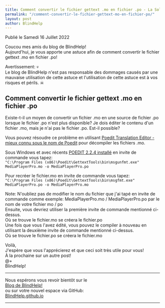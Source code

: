 ```yaml
---
title: Comment convertir le fichier gettext .mo en fichier .po - La Solution
permalink: "/comment-convertir-le-fichier-gettext-mo-en-fichier-po/"
layout: post
author: BlindHelp
---
```


<footer>Publié le Samedi 16 Juillet 2022</footer>

Coucou mes amis du blog de BlindHelp!    
Aujourd'hui, je  vous apporte une astuce afin de comment convertir le fichier gettext .mo en fichier .po!    

Avertissement: 💀  
Le blog de BlindHelp n'est pas responsable des dommages causés par une mauvaise utilisation de cette astuce et l'utilisation de cette astuce est à vos risques et périls. ☠  


## Comment convertir le fichier gettext .mo en fichier .po

Existe-t-il un moyen de convertir un fichier .mo en une source de fichier .po lorsque le fichier .po n'est plus disponible? Je dois éditer le contenu d'un fichier .mo, mais je n'ai pas le fichier .po. Est-il possible?    

Vous pouvez résoudre ce problème en utilisant [Poedit Translation Editor - mieux connu sous le nom de Poedit](https://poedit.net) pour décompiler les fichiers .mo.    

Sous Windows et avec récents [POEDIT 2.2.4 installé](https://download.poedit.net/Poedit-2.2.4-setup.exe) en invite de commande vous tapez:    
`"C:\Program Files (x86)\Poedit\GettextTools\bin\msgunfmt.exe" MediaPlayerPro.mo -o MediaPlayerPro.po`    

Pour recréer le fichier.mo en invite de commande vous tapez:    
`"C:\Program Files (x86)\Poedit\GettextTools\bin\msgfmt.exe" MediaPlayerPro.po -o MediaPlayerPro.mo`    

Note: N'oubliez pas de modifier le nom du fichier que j'ai tapé en invite de commande comme exemple: MediaPlayerPro.mo / MediaPlayerPro.po par le nom de votre fichier mo / po    
Ensuite, vous devriez utiliser la première invite de commande mentionné ci-dessus.    
Où se trouve le fichier.mo se créera le fichier.po    
Une fois que vous l'avez édité, vous pouvez le compiler à nouveau en utilisant la deuxième invite de commande mentionné ci-dessus.    
Où se trouve le fichier.po se créera le fichier.mo    

Voilà,    
J'espère que vous l'apprécierez et que ceci  soit très utile pour vous!    
À la prochaine sur un autre post!     
@+    
BlindHelp!    

---

Nous espérons vous revoir bientôt sur le      
[Blog de BlindHelp!](http://blindhelp.blogspot.fr/)                    
ou sur  votre nouvel espace via GitHub:                     
[BlindHelp.github.io](https://blindhelp.github.io)                    

---
